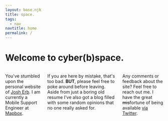 ```yaml
---
layout: base.njk
title: space.
tags:
  - nav
navtitle: home
permalink: /
---
```

<div class="typewriter">
  <h1 class="welcome-text">Welcome to cyber(b)space.</h1>
</div>

<div class="twelve columns content less-margin">

You've stumbled upon the personal website of [Josh Erb](mailto:josherb4@gmail.com). I am currently a Mobile Support Engineer at [Mapbox](https://www.mapbox.com).

If you are here by mistake, that's too bad. **BUT**, please feel free to poke around before leaving. Aside from just a boring old resume I've also got a blog filled with some random opinions that no one really asked for.

Any comments or feedback about the site? Feel free to reach out me. I have the great <s>mis</s>fortune of being available [via Twitter](https://twitter.com/erbitron).

</div>
